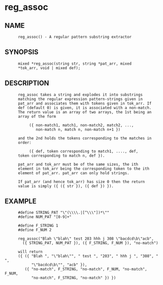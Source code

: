 # reg_assoc
## NAME
          reg_assoc() - A regular pattern substring extractor

## SYNOPSIS
          mixed *reg_assoc(string str, string *pat_arr, mixed
          *tok_arr, void | mixed def);

## DESCRIPTION
          reg_assoc takes a string and explodes it into substrings
          matching the regular expression pattern-strings given in
          pat_arr and associates them with tokens given in tok_arr. If
          def (default 0) is given, it is associated with a non-match.
          The return value is an array of two arrays, the 1st being an
          array of the form

               ({ non-match1, match1, non-match2, match2, ...,
                  non-match n, match n, non-match n+1 })

          and the 2nd holds the tokens corresponding to the matches in
          order:

               ({ def, token corresponding to match1, ...., def,
          token corresponding to match n, def }).

          pat_arr and tok_arr must be of the same sizes, the ith
          element in tok_arr being the corresponding token to the ith
          element of pat_arr. pat_arr can only hold strings.

          If pat_arr (and hence tok_arr) has size 0 then the return
          value is simply ({ ({ str }), ({ def }) }).

## EXAMPLE
          #define STRING_PAT "\"(\\\\.|[^\\\"])*\""
          #define NUM_PAT "[0-9]+"

          #define F_STRING 1
          #define F_NUM 2

          reg_assoc("Blah \"blah\" test 203 hhh j 308 \"bacdcd\b\"acb",
            ({ STRING_PAT, NUM_PAT }), ({ F_STRING, F_NUM }), "no-match")

          will return
          ({ ({ "Blah ", "\"blah\"", " test ", "203", " hhh j ", "308", " ",
                "\"bacdcd\b\"", "acb" }),
             ({ "no-match", F_STRING, "no-match", F_NUM, "no-match", F_NUM,
                "no-match", F_STRING, "no-match" }) })
